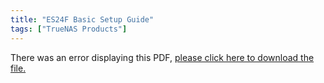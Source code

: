 ```yaml
---
title: "ES24F Basic Setup Guide"
tags: ["TrueNAS Products"]
---
```


<object data="https://www.truenas.com/docs/files/ES24FBSG1.0.pdf" type="application/pdf" width="95%" height="1000">
  There was an error displaying this PDF, <a href="https://www.truenas.com/docs/files/ES24FBSG1.0.pdf">please click here to download the file.</a>
</object>